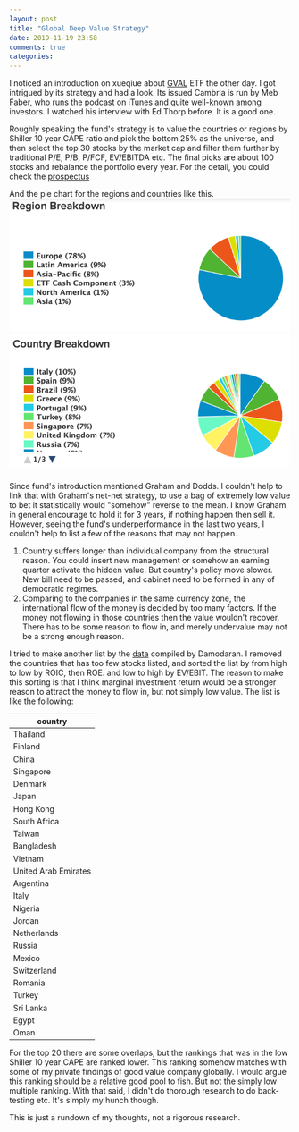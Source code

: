 ```yaml
---
layout: post
title: "Global Deep Value Strategy"
date: 2019-11-19 23:58 
comments: true
categories: 
---
```


I noticed an introduction on xueqiue about [GVAL](https://www.cambriafunds.com/gval) ETF the other day. I got intrigued by its strategy and had a look. Its issued Cambria is run by Meb Faber, who runs the podcast on iTunes and quite well-known among investors. I watched his interview with Ed Thorp before. It is a good one.

Roughly speaking the fund's strategy is to value the countries or regions by Shiller 10 year CAPE ratio and pick the bottom 25% as the universe, and then select the top 30 stocks by the market cap and filter them further by traditional P/E, P/B, P/FCF, EV/EBITDA etc. The final picks are about 100 stocks and rebalance the portfolio every year. For the detail, you could check the [prospectus](https://www.cambriafunds.com/Data/Sites/30/media/docs/GVAL_Methodology.pdf)

And the pie chart for the regions and countries like this.
![](/images/2019-11-19/by_region.png)
![](/images/2019-11-19/by_country.png)

Since fund's introduction mentioned Graham and Dodds. I couldn't help to link that with Graham's net-net strategy, to use a bag of extremely low value to bet it statistically would "somehow" reverse to the mean. I know Graham in general encourage to hold it for 3 years, if nothing happen then sell it. However, seeing the fund's underperformance in the last two years, I couldn't help to list a few of the reasons that may not happen.

1. Country suffers longer than individual company from the structural reason. You could insert new management or somehow an earning quarter activate the hidden value. But country's policy move slower. New bill need to be passed, and cabinet need to be formed in any of democratic regimes.
2. Comparing to the companies in the same currency zone, the international flow of the money is decided by too many factors. If the money not flowing in those countries then the value wouldn't recover. There has to be some reason to flow in, and merely undervalue may not be a strong enough reason.

I tried to make another list by the [data](http://pages.stern.nyu.edu/~adamodar/New_Home_Page/datacurrent.html) compiled by Damodaran. I removed the countries that has too few stocks listed, and sorted the list by from high to low by ROIC, then ROE. and low to high by EV/EBIT. The reason to make this sorting is that I think marginal investment return would be a stronger reason to attract the money to flow in, but not simply low value. The list is like the following:

| country              |
|----------------------|
| Thailand             |
| Finland              |
| China                |
| Singapore            |
| Denmark              |
| Japan                |
| Hong Kong            |
| South Africa         |
| Taiwan               |
| Bangladesh           |
| Vietnam              |
| United Arab Emirates |
| Argentina            |
| Italy                |
| Nigeria              |
| Jordan               |
| Netherlands          |
| Russia               |
| Mexico               |
| Switzerland          |
| Romania              |
| Turkey               |
| Sri Lanka            |
| Egypt                |
| Oman                 |

For the top 20 there are some overlaps, but the rankings that was in the low Shiller 10 year CAPE are ranked lower. This ranking somehow matches with some of my private findings of good value company globally. I would argue this ranking should be a relative good pool to fish. But not the simply low multiple ranking. With that said, I didn't do thorough research to do back-testing etc. It's simply my hunch though.

This is just a rundown of my thoughts, not a rigorous research.
